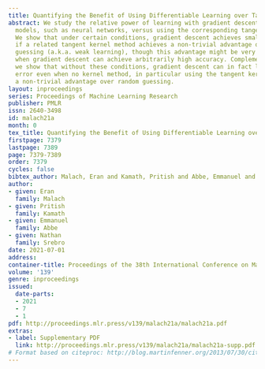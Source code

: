 ```yaml
---
title: Quantifying the Benefit of Using Differentiable Learning over Tangent Kernels
abstract: We study the relative power of learning with gradient descent on differentiable
  models, such as neural networks, versus using the corresponding tangent kernels.
  We show that under certain conditions, gradient descent achieves small error only
  if a related tangent kernel method achieves a non-trivial advantage over random
  guessing (a.k.a. weak learning), though this advantage might be very small even
  when gradient descent can achieve arbitrarily high accuracy. Complementing this,
  we show that without these conditions, gradient descent can in fact learn with small
  error even when no kernel method, in particular using the tangent kernel, can achieve
  a non-trivial advantage over random guessing.
layout: inproceedings
series: Proceedings of Machine Learning Research
publisher: PMLR
issn: 2640-3498
id: malach21a
month: 0
tex_title: Quantifying the Benefit of Using Differentiable Learning over Tangent Kernels
firstpage: 7379
lastpage: 7389
page: 7379-7389
order: 7379
cycles: false
bibtex_author: Malach, Eran and Kamath, Pritish and Abbe, Emmanuel and Srebro, Nathan
author:
- given: Eran
  family: Malach
- given: Pritish
  family: Kamath
- given: Emmanuel
  family: Abbe
- given: Nathan
  family: Srebro
date: 2021-07-01
address:
container-title: Proceedings of the 38th International Conference on Machine Learning
volume: '139'
genre: inproceedings
issued:
  date-parts:
  - 2021
  - 7
  - 1
pdf: http://proceedings.mlr.press/v139/malach21a/malach21a.pdf
extras:
- label: Supplementary PDF
  link: http://proceedings.mlr.press/v139/malach21a/malach21a-supp.pdf
# Format based on citeproc: http://blog.martinfenner.org/2013/07/30/citeproc-yaml-for-bibliographies/
---
```

